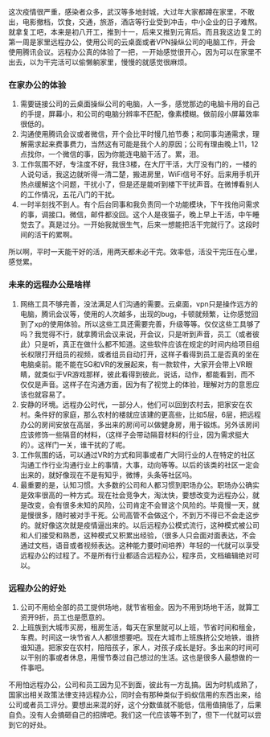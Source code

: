 这次疫情很严重，感染者众多，武汉等多地封城，大过年大家都蹲在家里，不敢出，电影撤档，饮食，交通，旅游，酒店等行业受到冲击，中小企业的日子难熬。就拿复工吧，本来是初八开工，推到十一，后来又推到元宵后。而且我这边复工的第一周是家里远程办公，使用公司的云桌面或者VPN操纵公司的电脑工作，开会使用腾讯会议。远程办公真的体验了一把，一开始感觉很开心，因为可以在家里不出去，以为干完活可以偷懒躺家里，慢慢的就感觉很麻烦。

### 在家办公的体验
1. 需要链接公司的云桌面操纵公司的电脑，人一多，感觉那边的电脑卡用的自己的手提，屏幕小，和公司的电脑分辨率不匹配，像素模糊。做前段小屏幕效率很低的。
2. 沟通使用腾讯会议或者微信，开个会比平时慢几拍节奏；和同事沟通需求，理解需求起来费事费力，当然这有可能是我个人的原因；公司有理由晚上11，12点找你，一个微信的事，因为你能连电脑干活了。累，泪。
3. 工作氛围不好，专注度不好，我住3楼，在大厅干活，大厅没有门的，一楼的人说句话，我这边就听得一清二楚，搬进房里，WiFi信号不好。后来用手机开热点缓解这个问题，干扰小了，但是还是能听到楼下干扰声音。在微博看别人的工作情况，五花八门的干扰。
4. 一时半刻找不到人。有个后台同事和我负责同一个功能模块，下午找他问需求的事，调接口。微信，邮件都没回。这个人是夜猫子，晚上早上干活，中午睡觉去了。真是过分。一开始我就很生气，后来一想能把活干完就行了。这段时间的活干的累啊。

所以啊，平时一天能干好的活，用两天都未必干完。效率低，活没干完压在心里，感觉累。

### 未来的远程办公是啥样
1. 网络工具不够完善，没法满足人们沟通的需要。云桌面，vpn只是操作远方的电脑，腾讯会议等，使用的人次越多，出现的bug，卡顿就频繁，让你感觉回到了xp的使用体验。所以这些工具还需要完善，升级等等。仅仅这些工具够了吗？我觉得不行，就拿腾讯会议来说，开会议，只是听到声音，员工（或者彼此）只是听，真正在做什么都不知道。这些软件应该在规定的时间内给项目组长权限打开组员的视频，或者组员自动打开，这样子看得到员工是否真的坐在电脑桌前。能不能在5G和VR的发展起来，有一款软件，大家开会带上VR眼睛，就类似于VR游戏那样，彼此看得到彼此，说话，动作，都能看到，而不仅仅是声音。这样子在沟通方面，因为有了视觉上的体验，理解对方的意思应该也就容易了。
2. 安静的环境。远程办公时代，一部分人，他们可以回到农村去，把家安在农村。条件好的家庭，那么农村的楼就应该建的更高些，比如5层，6层，把远程办公的房间安放在高层，多出来的房间可以做健身房，用于锻炼。另外该房间应该修饰一些隔音的材料，（这样子会带动隔音材料的行业，因为需求挺大的）。这样门一关，谁干扰的了呢。
3. 工作氛围的话，可以通过VR的方式和同事或者广大同行业的人在特定的社区沟通工作行业沟通行业上的事情，大事，动向等等。以后的该类的社区一定会出来的，就好像现在不是有知乎，微博，头条等社区吗。
4. 最重要的是，认知习惯。大多数的公司和人都习惯到职场办公。职场办公确实是效率很高的一种方式。现在社会竞争大，淘汰快，要想改变为远程办公，就是改变，会有很多未知的风险，公司肯定不会冒这个风险的。毕竟慢一天，就是慢很多，随时被对手干死。公司高管不会做这个，不到万不得已不会走这步的。就好像这次就是疫情逼出来的。以后远程办公模式流行，这种模式被公司和人们接受和熟悉，这种模式又积累出经验，（很多人只会面对面表达，不会通过文档，语音或者视频表达。这种能力要时间培养）年轻的一代就可以享受远程办公的过程了。不是所有行业都适合远程办公，程序员，文档编辑绝对可以。

### 远程办公的好处
1. 公司不用给全部的员工提供场地，就节省租金。因为不用到场地干活，就算工资开9折，员工也是愿意的。
2. 上班族到大城市买房，租房生活，每天在家里就可以上班，节省时间和租金，车费。时间这一块节省人人都很想要吧。现在大城市上班族挤公交地铁，谁挤谁知道。把家安在农村，陪陪孩子，家人，对孩子成长是好。多出来的时间可以干别的事或者休息，用慢节奏过自己想过的生活。这也是很多人最想做的一件事吧。

不用怕远程办公，公司和员工因为见不到面，彼此有一方乱搞。因为时机成熟了，国家出相关政策法律支持远程办公，同时会有那种类似于蚂蚁信用的东西出来，给公司或者员工评分。要想出来混的好，这个分数值就不能低，信用值搞低了，后果自负。没有人会搞砸自己的招牌吧。我们这一代应该等不到了，但下一代就可以尝到它的好处。
